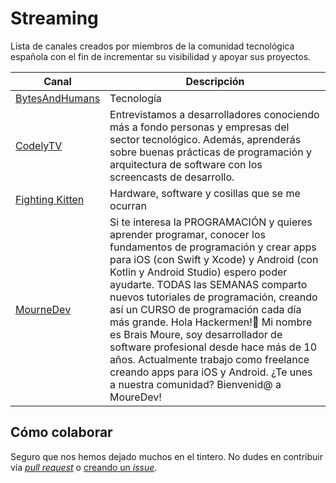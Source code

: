 # Streaming

Lista de canales creados por miembros de la comunidad tecnológica española con el fin de incrementar su visibilidad y apoyar sus proyectos.

Canal | Descripción
------------- | ------------- 
[BytesAndHumans](https://www.youtube.com/channel/UCpQ-bXwyPRgA0qHcmD1fwow) | Tecnología
[CodelyTV](http://youtube.com/CodelyTV) | Entrevistamos a desarrolladores conociendo más a fondo personas y empresas del sector tecnológico. Además, aprenderás sobre buenas prácticas de programación y arquitectura de software con los screencasts de desarrollo.
[Fighting Kitten](https://www.youtube.com/channel/UCi5_PsajcI35NNWriUo_17Q) | Hardware, software y cosillas que se me ocurran
[MourneDev](https://www.youtube.com/c/MouredevApps) | Si te interesa la PROGRAMACIÓN y quieres aprender programar, conocer los fundamentos de programación y crear apps para iOS (con Swift y Xcode) y Android (con Kotlin y Android Studio) espero poder ayudarte. TODAS las SEMANAS comparto nuevos tutoriales de programación, creando así un CURSO de programación cada día más grande. Hola Hackermen!👋 Mi nombre es Brais Moure, soy desarrollador de software profesional desde hace más de 10 años. Actualmente trabajo como freelance creando apps para iOS y Android. ¿Te unes a nuestra comunidad? Bienvenid@ a MoureDev!


## Cómo colaborar

Seguro que nos hemos dejado muchos en el tintero. No dudes en contribuir vía [_pull request_](https://help.github.com/en/articles/creating-a-pull-request) o [creando un _issue_](https://github.com/comunidad-tecnologica/streaming/issues/new).
